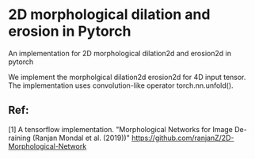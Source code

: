 # 2D morphological dilation and erosion in Pytorch
An implementation for 2D morphological dilation2d and erosion2d in pytorch

We implement the morpholgical dilation2d erosion2d for 4D input tensor. The implementation uses convolution-like operator torch.nn.unfold().

## Ref:
[1] A tensorflow implementation. "Morphological Networks for Image De-raining (Ranjan Mondal et al. (2019))" https://github.com/ranjanZ/2D-Morphological-Network
